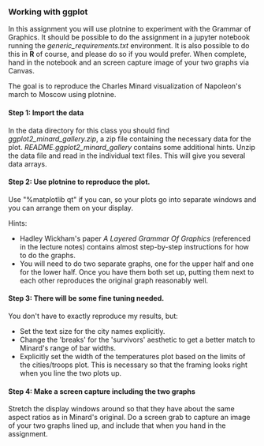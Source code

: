 ### Working with ggplot

In this assignment you will use plotnine to experiment with the
Grammar of Graphics.  It should be possible to do the assignment in a
jupyter notebook running the *generic_requirements.txt* environment.
It is also possible to do this in **R** of course, and please do so if
you would prefer.  When complete, hand in the notebook and an screen
capture image of your two graphs via Canvas.


The goal is to reproduce the Charles Minard visualization of Napoleon's march to Moscow using plotnine.



#### Step 1: Import the data

In the data directory for this class you should find *ggplot2_minard_gallery.zip*, a zip file containing
the necessary data for the plot.  *README.ggplot2_minard_gallery* contains some additional hints.  Unzip
the data file and read in the individual text files.  This will give you several data arrays.



#### Step 2: Use plotnine to reproduce the plot.

Use "%matplotlib qt" if you can, so your plots go into separate windows and you can arrange them on your
display.


Hints:
* Hadley Wickham's paper *A Layered Grammar Of Graphics* (referenced in the lecture notes) contains almost
step-by-step instructions for how to do the graphs.
* You will need to do two separate graphs, one for the upper half and one for the lower half.  Once you have
them both set up, putting them next to each other reproduces the original graph reasonably well.



#### Step 3: There will be some fine tuning needed.

You don't have to exactly reproduce my results, but:

* Set the text size for the city names explicitly.
* Change the 'breaks' for the 'survivors' aesthetic to get a better
  match to Minard's range of bar widths.
* Explicitly set the width of the temperatures plot based on the
  limits of the cities/troops plot.  This is necessary so that the
  framing looks right when you line the two plots up.



#### Step 4: Make a screen capture including the two graphs

Stretch the display windows around so that they have about the same
aspect ratios as in Minard's original.  Do a screen grab to capture an
image of your two graphs lined up, and include that when you hand in
the assignment.

